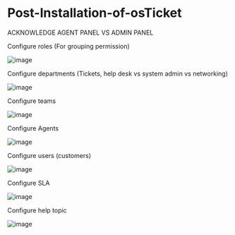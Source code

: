 # Post-Installation-of-osTicket



ACKNOWLEDGE AGENT PANEL VS ADMIN PANEL

Configure roles (For grouping permission)

![image](https://github.com/user-attachments/assets/601cd64b-9ce7-4d89-9b2d-9ca79852b884)

Configure departments (Tickets, help desk vs system admin vs networking)

![image](https://github.com/user-attachments/assets/6d7458c1-9e27-4101-aaf6-7c76c8d78efa)

Configure teams

![image](https://github.com/user-attachments/assets/2682ac79-408f-4513-bc6c-fae6a1680907)

Configure Agents

![image](https://github.com/user-attachments/assets/1b9795da-374a-4eb0-8a5a-1ea8b91b1589)


Configure users (customers)

![image](https://github.com/user-attachments/assets/439f33d9-8d41-42ce-9d13-ac695730725f)

Configure SLA 

![image](https://github.com/user-attachments/assets/856d2b81-9eb0-4d3f-947d-a7a406742acf)

Configure help topic

![image](https://github.com/user-attachments/assets/4a12f83e-9b7c-4444-ad19-a5bcd645390c)


